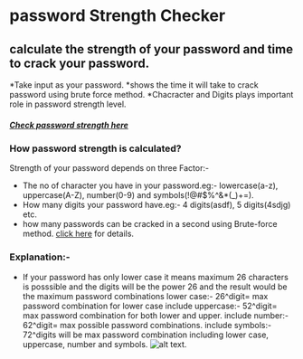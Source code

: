 # password Strength Checker
## calculate the strength of your password and time to crack your password.
*Take input as your password.
*shows the time it will take to crack password using brute force method.
*Chacracter and Digits plays important role in password strength level.
##### [Check password strength here](https://99b5p.csb.app/)
### How password strength is calculated?
Strength of your password depends on three Factor:-
* The no of character you have in your password.eg:- lowercase(a-z), uppercase(A-Z), number(0-9) and symbols(!@#$%^&*(_)+=).
* How many digits your password have.eg:- 4 digits(asdf), 5 digits(4sdjg) etc.
* how many passwords can be cracked in a second using Brute-force method.
[click here](https://asecuritysite.com/encryption/passes) for details.

### Explanation:-
* If your password has only lower case it means maximum 26 characters is posssible and the digits will be the power 26 and the result would be the maximum password combinations 
 lower case:- 26^digit= max password combination for lower case
 include uppercase:- 52^digit= max password combination for both lower and upper.
 include number:- 62^digit= max possible password combinations.
 include symbols:- 72^digits will be max password combination including lower case, uppercase, number and symbols.
 ![alt text](/readme_images/image1).





